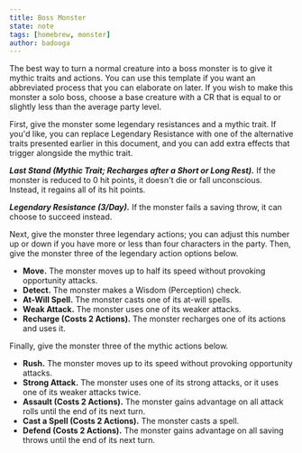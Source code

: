 ```yaml
---
title: Boss Monster
state: note
tags: [homebrew, monster]
author: badooga
---
```

The best way to turn a normal creature into a boss monster is to give it mythic traits and actions. You can use this template if you want an abbreviated process that you can elaborate on later. If you wish to make this monster a solo boss, choose a base creature with a CR that is equal to or slightly less than the average party level.

First, give the monster some legendary resistances and a mythic trait. If you'd like, you can replace Legendary Resistance with one of the alternative traits presented earlier in this document, and you can add extra effects that trigger alongside the mythic trait.

***Last Stand (Mythic Trait; Recharges after a Short or Long Rest).*** If the monster is reduced to 0 hit points, it doesn't die or fall unconscious. Instead, it regains all of its hit points.

***Legendary Resistance (3/Day).*** If the monster fails a saving throw, it can choose to succeed instead.

Next, give the monster three legendary actions; you can adjust this number up or down if you have more or less than four characters in the party. Then, give the monster three of the legendary action options below.

- **Move.** The monster moves up to half its speed without provoking opportunity attacks.
- **Detect.** The monster makes a Wisdom (Perception) check.
- **At-Will Spell.** The monster casts one of its at-will spells.
- **Weak Attack.** The monster uses one of its weaker attacks.
- **Recharge (Costs 2 Actions).** The monster recharges one of its actions and uses it.

Finally, give the monster three of the mythic actions below.

- **Rush.** The monster moves up to its speed without provoking opportunity attacks.
- **Strong Attack.** The monster uses one of its strong attacks, or it uses one of its weaker attacks twice.
- **Assault (Costs 2 Actions).** The monster gains advantage on all attack rolls until the end of its next turn.
- **Cast a Spell (Costs 2 Actions).** The monster casts a spell.
- **Defend (Costs 2 Actions).** The monster gains advantage on all saving throws until the end of its next turn.

